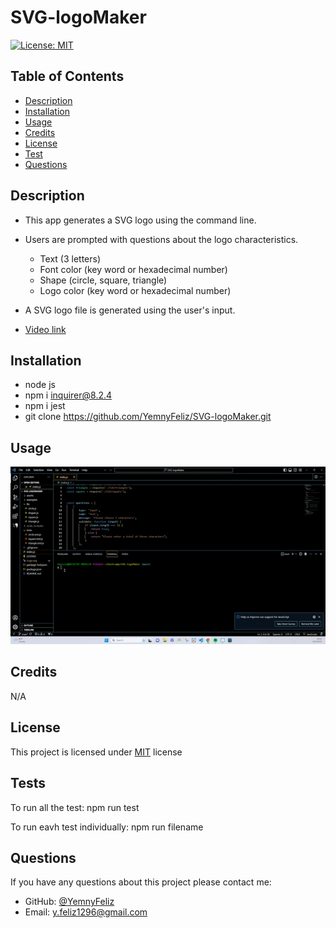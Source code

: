 # SVG-logoMaker

[![License: MIT](https://img.shields.io/badge/License-MIT-yellow.svg)](https://opensource.org/licenses/MIT)
  
   

  ## Table of Contents
  - [Description](#description)
  - [Installation](#installation)
  - [Usage](#usage)
  - [Credits](#credits)
  - [License](#license)
  - [Test](#tests)
  - [Questions](#questions)

  ## Description
  - This app generates a SVG logo using the command line.

  - Users are prompted with questions about the logo characteristics. 
    - Text (3 letters)
    - Font color (key word or hexadecimal number)
    - Shape (circle, square, triangle)
    - Logo color (key word or hexadecimal number)

  - A SVG logo file is generated using the user's input.

  - [ Video link](https://drive.google.com/file/d/1clxeQq6CBEqytddUf5tI7nKM7oVCMYEd/view)

  ## Installation
  - node js
  - npm i inquirer@8.2.4
  - npm i jest
  - git clone https://github.com/YemnyFeliz/SVG-logoMaker.git

  ## Usage
  ![Demo](./assets/svgLogo.gif)

  ## Credits
  N/A

  ## License
  This project is licensed under [MIT](https://opensource.org/licenses/MIT) license


  ## Tests
  To run all the test:
  npm run test

  To run eavh test individually:
  npm run filename

  ## Questions
  If you have any questions about this project please contact me:
  - GitHub: [@YemnyFeliz](https://github.com/YemnyFeliz)
  - Email: y.feliz1296@gmail.com

